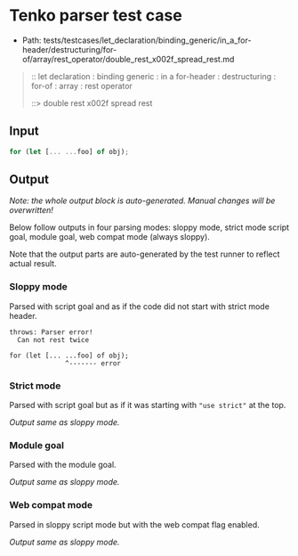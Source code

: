 # Tenko parser test case

- Path: tests/testcases/let_declaration/binding_generic/in_a_for-header/destructuring/for-of/array/rest_operator/double_rest_x002f_spread_rest.md

> :: let declaration : binding generic : in a for-header : destructuring : for-of : array : rest operator
>
> ::> double rest x002f spread rest

## Input

`````js
for (let [... ...foo] of obj);
`````

## Output

_Note: the whole output block is auto-generated. Manual changes will be overwritten!_

Below follow outputs in four parsing modes: sloppy mode, strict mode script goal, module goal, web compat mode (always sloppy).

Note that the output parts are auto-generated by the test runner to reflect actual result.

### Sloppy mode

Parsed with script goal and as if the code did not start with strict mode header.

`````
throws: Parser error!
  Can not rest twice

for (let [... ...foo] of obj);
              ^------- error
`````

### Strict mode

Parsed with script goal but as if it was starting with `"use strict"` at the top.

_Output same as sloppy mode._

### Module goal

Parsed with the module goal.

_Output same as sloppy mode._

### Web compat mode

Parsed in sloppy script mode but with the web compat flag enabled.

_Output same as sloppy mode._
